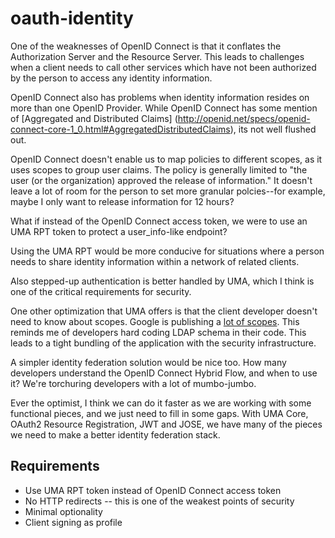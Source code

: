 # oauth-identity

One of the weaknesses of OpenID Connect is that it conflates the Authorization Server and the Resource Server. 
This leads to challenges when a client needs to call other services which have not been authorized 
by the person to access any identity information.

OpenID Connect also has problems when identity information resides on more than one OpenID Provider. While
OpenID Connect has some mention of [Aggregated and Distributed Claims] (http://openid.net/specs/openid-connect-core-1_0.html#AggregatedDistributedClaims), its not well flushed out.

OpenID Connect doesn't enable us to map policies to different scopes, as it uses scopes to group user claims. 
The policy is generally limited to "the user (or the organization) approved the release of information."
It doesn't leave a lot of room for the person to set more granular polcies--for example, maybe I only want 
to release information for 12 hours?

What if instead of the OpenID Connect access token, we were to  use an UMA RPT token to protect a 
user_info-like endpoint?

Using the UMA RPT would be more conducive for situations where a person needs to share identity information 
within a network of  related clients. 

Also stepped-up authentication is better handled by  UMA, which I think is one of the critical requirements 
for security.  

One other optimization that UMA offers is that the client developer doesn't need to know about scopes. 
Google is publishing a [lot of scopes](http://gluu.co/google-scopes). This reminds me of developers hard 
coding LDAP schema in their code. This leads to a tight bundling of the application with the security 
infrastructure.

A simpler identity federation solution would be nice too. How many developers  understand the OpenID Connect Hybrid Flow, and when to use it? We're torchuring developers with a lot of mumbo-jumbo.

Ever the optimist, I think we can do it faster as we are working with some functional pieces, and we just 
need to fill in some gaps. With UMA Core, OAuth2 Resource Registration, JWT and JOSE, we have many 
of the pieces we need to make a better identity federation stack.

## Requirements

 - Use UMA RPT token instead of OpenID Connect access token
 - No HTTP redirects -- this is one of the weakest points of security
 - Minimal optionality
 - Client signing as profile
